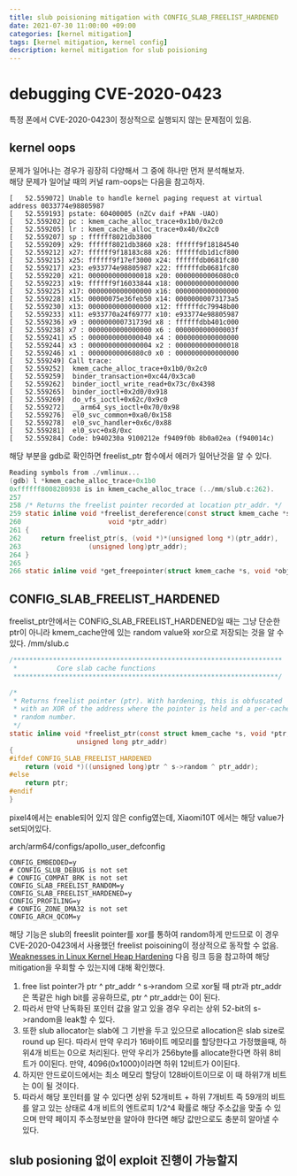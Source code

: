 ```yaml
---
title: slub poisioning mitigation with CONFIG_SLAB_FREELIST_HARDENED 
date: 2021-07-30 11:00:00 +09:00
categories: [kernel mitigation]
tags: [kernel mitigation, kernel config]
description: kernel mitigation for slub poisioning
---
```


# debugging CVE-2020-0423
특정 폰에서 CVE-2020-0423이 정상적으로 실행되지 않는 문제점이 있음. 

## kernel oops
문제가 일어나는 경우가 굉장히 다양해서 그 중에 하나만 먼저 분석해보자.   
해당 문제가 일어날 때의 커널 ram-oops는 다음을 참고하자.

```
[   52.559072] Unable to handle kernel paging request at virtual address 0033774e98805987
[   52.559193] pstate: 60400005 (nZCv daif +PAN -UAO)
[   52.559202] pc : kmem_cache_alloc_trace+0x1b0/0x2c0
[   52.559205] lr : kmem_cache_alloc_trace+0x40/0x2c0
[   52.559207] sp : ffffff8021db3800
[   52.559209] x29: ffffff8021db3860 x28: ffffff9f18184540 
[   52.559212] x27: ffffff9f18183c88 x26: ffffffdb1d1cf800 
[   52.559215] x25: ffffff9f17ef3000 x24: ffffffdb0681fc80 
[   52.559217] x23: e933774e98805987 x22: ffffffdb0681fc80 
[   52.559220] x21: 0000000000000018 x20: 00000000006080c0 
[   52.559223] x19: ffffff9f16033844 x18: 0000000000000000 
[   52.559225] x17: 0000000000000000 x16: 0000000000000000 
[   52.559228] x15: 00000075e36feb50 x14: 00000000073173a5 
[   52.559230] x13: 0000000000000000 x12: ffffffdc79948b00 
[   52.559233] x11: e933770a24f69777 x10: e933774e98805987 
[   52.559236] x9 : 000000000731739d x8 : ffffffdbb401c000 
[   52.559238] x7 : 0000000000000000 x6 : 000000000000003f 
[   52.559241] x5 : 0000000000000040 x4 : 0000000000000000 
[   52.559244] x3 : 0000000000000004 x2 : 0000000000000018 
[   52.559246] x1 : 00000000006080c0 x0 : 0000000000000000 
[   52.559249] Call trace:
[   52.559252]  kmem_cache_alloc_trace+0x1b0/0x2c0
[   52.559259]  binder_transaction+0xc44/0x3ca0
[   52.559262]  binder_ioctl_write_read+0x73c/0x4398
[   52.559265]  binder_ioctl+0x2d0/0x918
[   52.559269]  do_vfs_ioctl+0x62c/0x9c0
[   52.559272]  __arm64_sys_ioctl+0x70/0x98
[   52.559276]  el0_svc_common+0xa0/0x158
[   52.559278]  el0_svc_handler+0x6c/0x88
[   52.559281]  el0_svc+0x8/0xc
[   52.559284] Code: b940230a 9100212e f9409f0b 8b0a02ea (f940014c) 
```

해당 부분을 gdb로 확인하면 freelist_ptr 함수에서 에러가 일어난것을 알 수 있다.
```c
Reading symbols from ./vmlinux...
(gdb) l *kmem_cache_alloc_trace+0x1b0
0xffffff8008280938 is in kmem_cache_alloc_trace (../mm/slub.c:262).
257	
258	/* Returns the freelist pointer recorded at location ptr_addr. */
259	static inline void *freelist_dereference(const struct kmem_cache *s,
260						 void *ptr_addr)
261	{
262		return freelist_ptr(s, (void *)*(unsigned long *)(ptr_addr),
263				    (unsigned long)ptr_addr);
264	}
265	
266	static inline void *get_freepointer(struct kmem_cache *s, void *object)
```


##  CONFIG_SLAB_FREELIST_HARDENED

freelist_ptr안에서는 CONFIG_SLAB_FREELIST_HARDENED일 때는 그냥 단순한 ptr이 아니라 kmem_cache안에 있는 random value와 xor으로 저장되는 것을 알 수 있다.
/mm/slub.c
```c
/********************************************************************
 * 			Core slab cache functions
 *******************************************************************/

/*
 * Returns freelist pointer (ptr). With hardening, this is obfuscated
 * with an XOR of the address where the pointer is held and a per-cache
 * random number.
 */
static inline void *freelist_ptr(const struct kmem_cache *s, void *ptr,
				 unsigned long ptr_addr)
{
#ifdef CONFIG_SLAB_FREELIST_HARDENED
	return (void *)((unsigned long)ptr ^ s->random ^ ptr_addr);
#else
	return ptr;
#endif
}
```

pixel4에서는 enable되어 있지 않은 config였는데, Xiaomi10T 에서는 해당 value가 set되어있다.

arch/arm64/configs/apollo_user_defconfig
```
CONFIG_EMBEDDED=y
# CONFIG_SLUB_DEBUG is not set
# CONFIG_COMPAT_BRK is not set
CONFIG_SLAB_FREELIST_RANDOM=y
CONFIG_SLAB_FREELIST_HARDENED=y
CONFIG_PROFILING=y
# CONFIG_ZONE_DMA32 is not set
CONFIG_ARCH_QCOM=y
```

해당 기능은 slub의 freeslit pointer를 xor를 통하여 random하게 만드므로 이 경우 CVE-2020-0423에서 사용했던 freelist poisoining이 정상적으로 동작할 수 없음.   
[Weaknesses in Linux Kernel Heap Hardening](https://blog.infosectcbr.com.au/2020/03/weaknesses-in-linux-kernel-heap.html) 다음 링크 등을 참고하여 해당 mitigation을 우회할 수 있는지에 대해 확인했다. 

1. free list pointer가 ptr ^ ptr_addr ^ s->random 으로 xor될 때 ptr과 ptr_addr은 똑같은 high bit를 공유하므로, ptr ^ ptr_addr는 0이 된다. 
2. 따라서 만약 난독화된 포인터 값을 알고 있을 경우 우리는 상위 52-bit의 s->random을 leak할 수 있다.
3. 또한 slub allocator는 slab에 그 기반을 두고 있으므로 allocation은 slab size로 round up 된다. 따라서 만약 우리가 16바이트 메모리를 할당한다고 가정했을때, 하위4개 비트는 0으로 처리된다. 만약 우리가 256byte를 allocate한다면 하위 8비트가 0이된다. 만약, 4096(0x1000)이라면 하위 12비트가 0이된다. 
4. 하지만 안드로이드에서는 최소 메모리 할당이 128바이트이므로 이 때 하위7개 비트는 0이 될 것이다.
5. 따라서 해당 포인터를 알 수 있다면 상위 52개비트 + 하위 7개비트 즉 59개의 비트를 알고 있는 상태로 4개 비트의 엔트로피 1/2^4 확률로 해당 주소값을 맞출 수 있으며 만약 페이지 주소정보만을 알아야 한다면 해당 값만으로도 충분히 알아낼 수 있다. 


## slub posioning 없이 exploit 진행이 가능할지

